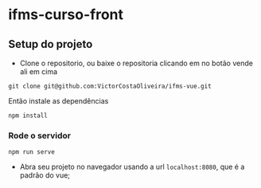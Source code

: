 # ifms-curso-front

## Setup do projeto

- Clone o repositorio, ou baixe o repositoria clicando em no botão vende ali em cima

```
git clone git@github.com:VictorCostaOliveira/ifms-vue.git
```

Então instale as dependências

```
npm install
```

### Rode o servidor
```
npm run serve
```
- Abra seu projeto no navegador usando a url `localhost:8080`, que é a padrão do vue;